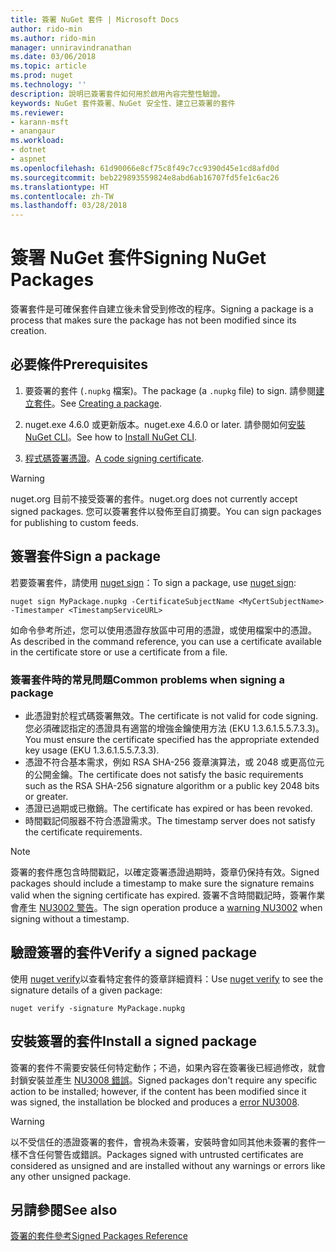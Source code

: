 ```yaml
---
title: 簽署 NuGet 套件 | Microsoft Docs
author: rido-min
ms.author: rido-min
manager: unniravindranathan
ms.date: 03/06/2018
ms.topic: article
ms.prod: nuget
ms.technology: ''
description: 說明已簽署套件如何用於啟用內容完整性驗證。
keywords: NuGet 套件簽署、NuGet 安全性、建立已簽署的套件
ms.reviewer:
- karann-msft
- anangaur
ms.workload:
- dotnet
- aspnet
ms.openlocfilehash: 61d90066e8cf75c8f49c7cc9390d45e1cd8afd0d
ms.sourcegitcommit: beb229893559824e8abd6ab16707fd5fe1c6ac26
ms.translationtype: HT
ms.contentlocale: zh-TW
ms.lasthandoff: 03/28/2018
---
```

# <a name="signing-nuget-packages"></a><span data-ttu-id="559e9-104">簽署 NuGet 套件</span><span class="sxs-lookup"><span data-stu-id="559e9-104">Signing NuGet Packages</span></span>

<span data-ttu-id="559e9-105">簽署套件是可確保套件自建立後未曾受到修改的程序。</span><span class="sxs-lookup"><span data-stu-id="559e9-105">Signing a package is a process that makes sure the package has not been modified since its creation.</span></span>

## <a name="prerequisites"></a><span data-ttu-id="559e9-106">必要條件</span><span class="sxs-lookup"><span data-stu-id="559e9-106">Prerequisites</span></span>

1. <span data-ttu-id="559e9-107">要簽署的套件 (`.nupkg` 檔案)。</span><span class="sxs-lookup"><span data-stu-id="559e9-107">The package (a `.nupkg` file) to sign.</span></span> <span data-ttu-id="559e9-108">請參閱[建立套件](creating-a-package.md)。</span><span class="sxs-lookup"><span data-stu-id="559e9-108">See [Creating a package](creating-a-package.md).</span></span>

1. <span data-ttu-id="559e9-109">nuget.exe 4.6.0 或更新版本。</span><span class="sxs-lookup"><span data-stu-id="559e9-109">nuget.exe 4.6.0 or later.</span></span> <span data-ttu-id="559e9-110">請參閱如何[安裝 NuGet CLI](../install-nuget-client-tools.md#nugetexe-cli)。</span><span class="sxs-lookup"><span data-stu-id="559e9-110">See how to [Install NuGet CLI](../install-nuget-client-tools.md#nugetexe-cli).</span></span>

1. <span data-ttu-id="559e9-111">[程式碼簽署憑證](../reference/signed-packages-reference.md#get-a-code-signing-certificate)。</span><span class="sxs-lookup"><span data-stu-id="559e9-111">[A code signing certificate](../reference/signed-packages-reference.md#get-a-code-signing-certificate).</span></span>

> [!Warning]
> <span data-ttu-id="559e9-112">nuget.org 目前不接受簽署的套件。</span><span class="sxs-lookup"><span data-stu-id="559e9-112">nuget.org does not currently accept signed packages.</span></span> <span data-ttu-id="559e9-113">您可以簽署套件以發佈至自訂摘要。</span><span class="sxs-lookup"><span data-stu-id="559e9-113">You can sign packages for publishing to custom feeds.</span></span>

## <a name="sign-a-package"></a><span data-ttu-id="559e9-114">簽署套件</span><span class="sxs-lookup"><span data-stu-id="559e9-114">Sign a package</span></span>

<span data-ttu-id="559e9-115">若要簽署套件，請使用 [nuget sign](../tools/cli-ref-sign.md)：</span><span class="sxs-lookup"><span data-stu-id="559e9-115">To sign a package, use [nuget sign](../tools/cli-ref-sign.md):</span></span>

```cli
nuget sign MyPackage.nupkg -CertificateSubjectName <MyCertSubjectName> -Timestamper <TimestampServiceURL>
```

<span data-ttu-id="559e9-116">如命令參考所述，您可以使用憑證存放區中可用的憑證，或使用檔案中的憑證。</span><span class="sxs-lookup"><span data-stu-id="559e9-116">As described in the command reference, you can use a certificate available in the certificate store or use a certificate from a file.</span></span>

### <a name="common-problems-when-signing-a-package"></a><span data-ttu-id="559e9-117">簽署套件時的常見問題</span><span class="sxs-lookup"><span data-stu-id="559e9-117">Common problems when signing a package</span></span>

- <span data-ttu-id="559e9-118">此憑證對於程式碼簽署無效。</span><span class="sxs-lookup"><span data-stu-id="559e9-118">The certificate is not valid for code signing.</span></span> <span data-ttu-id="559e9-119">您必須確認指定的憑證具有適當的增強金鑰使用方法 (EKU 1.3.6.1.5.5.7.3.3)。</span><span class="sxs-lookup"><span data-stu-id="559e9-119">You must ensure the certificate specified has the appropriate extended key usage (EKU 1.3.6.1.5.5.7.3.3).</span></span>
- <span data-ttu-id="559e9-120">憑證不符合基本需求，例如 RSA SHA-256 簽章演算法，或 2048 或更高位元的公開金鑰。</span><span class="sxs-lookup"><span data-stu-id="559e9-120">The certificate does not satisfy the basic requirements such as the RSA SHA-256 signature algorithm or a public key 2048 bits or greater.</span></span>
- <span data-ttu-id="559e9-121">憑證已過期或已撤銷。</span><span class="sxs-lookup"><span data-stu-id="559e9-121">The certificate has expired or has been revoked.</span></span>
- <span data-ttu-id="559e9-122">時間戳記伺服器不符合憑證需求。</span><span class="sxs-lookup"><span data-stu-id="559e9-122">The timestamp server does not satisfy the certificate requirements.</span></span>

> [!Note]
> <span data-ttu-id="559e9-123">簽署的套件應包含時間戳記，以確定簽署憑證過期時，簽章仍保持有效。</span><span class="sxs-lookup"><span data-stu-id="559e9-123">Signed packages should include a timestamp to make sure the signature remains valid when the signing certificate has expired.</span></span> <span data-ttu-id="559e9-124">簽署不含時間戳記時，簽署作業會產生 [NU3002 警告](../reference/Errors-and-Warnings.md#nu3002)。</span><span class="sxs-lookup"><span data-stu-id="559e9-124">The sign operation produce a [warning NU3002](../reference/Errors-and-Warnings.md#nu3002) when signing without a timestamp.</span></span>

## <a name="verify-a-signed-package"></a><span data-ttu-id="559e9-125">驗證簽署的套件</span><span class="sxs-lookup"><span data-stu-id="559e9-125">Verify a signed package</span></span>

<span data-ttu-id="559e9-126">使用 [nuget verify](../tools/cli-ref-verify.md)以查看特定套件的簽章詳細資料：</span><span class="sxs-lookup"><span data-stu-id="559e9-126">Use [nuget verify](../tools/cli-ref-verify.md) to see the signature details of a given package:</span></span>

```cli
nuget verify -signature MyPackage.nupkg
```

## <a name="install-a-signed-package"></a><span data-ttu-id="559e9-127">安裝簽署的套件</span><span class="sxs-lookup"><span data-stu-id="559e9-127">Install a signed package</span></span>

<span data-ttu-id="559e9-128">簽署的套件不需要安裝任何特定動作；不過，如果內容在簽署後已經過修改，就會封鎖安裝並產生 [NU3008 錯誤](../reference/Errors-and-Warnings.md#nu3008)。</span><span class="sxs-lookup"><span data-stu-id="559e9-128">Signed packages don't require any specific action to be installed; however, if the content has been modified since it was signed, the installation be blocked and produces a [error NU3008](../reference/Errors-and-Warnings.md#nu3008).</span></span>

> [!Warning]
> <span data-ttu-id="559e9-129">以不受信任的憑證簽署的套件，會視為未簽署，安裝時會如同其他未簽署的套件一樣不含任何警告或錯誤。</span><span class="sxs-lookup"><span data-stu-id="559e9-129">Packages signed with untrusted certificates are considered as unsigned and are installed without any warnings or errors like any other unsigned package.</span></span>

## <a name="see-also"></a><span data-ttu-id="559e9-130">另請參閱</span><span class="sxs-lookup"><span data-stu-id="559e9-130">See also</span></span>

[<span data-ttu-id="559e9-131">簽署的套件參考</span><span class="sxs-lookup"><span data-stu-id="559e9-131">Signed Packages Reference</span></span>](../reference/Signed-Packages-Reference.md)
